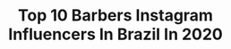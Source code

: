 ---
title: Top 10 Barbers Instagram Influencers In Brazil In 2020
description: >-
  Find top barbers Instagram influencers in Brazil in 2020. Most popular hashtags: #fade #barbershop #barberlove #barbeirosbrasil.
platform: Instagram
profiles:
  - username: "gl3isi"
    fullname: >-
      𝕲𝖑𝖊𝖎𝖘𝖎
    location: "Brazil"
    followers: 4595
    engagement: 3260
    commentsToLikes: 0.072044
    avatar: "https://scontent-ssn1-1.cdninstagram.com/v/t51.2885-19/s320x320/89469912_599616337560391_8042781738746773504_n.jpg?_nc_ht=scontent-ssn1-1.cdninstagram.com&_nc_ohc=ACskyXLMIxgAX_EjZvf&oh=5baed09a51070c23696dc323a63f9ef0&oe=5E94D1D1"
    verified: false
    hashtags: ""
  - username: "dioubarbeiro"
    fullname: >-
      Diou
    location: "Brazil"
    followers: 19860
    engagement: 939
    commentsToLikes: 0.034035
    avatar: "https://scontent-amt2-1.cdninstagram.com/v/t51.2885-19/s320x320/30603496_428426770940072_4035768910199390208_n.jpg?_nc_ht=scontent-amt2-1.cdninstagram.com&_nc_ohc=marB0DDik7cAX_bbV3O&oh=cd3cb8d737d2576abd10cac88a88fe17&oe=5EBA6F2F"
    verified: false
    hashtags: "#brasilbarbers, #dilblack, #maiortorcidadomundo, #mengao"
  - username: "carolinebonesi"
    fullname: >-
      Carol Bonesi
    location: "Brazil"
    followers: 20382
    engagement: 287
    commentsToLikes: 0.078969
    avatar: "https://scontent-lhr8-1.cdninstagram.com/v/t51.2885-19/s320x320/91944656_775403269655066_3598478923786092544_n.jpg?_nc_ht=scontent-lhr8-1.cdninstagram.com&_nc_ohc=z4AttYkOVC8AX8xyqF3&oh=9ec0cf78a50bc8776c7e4062e143f045&oe=5EBA24EA"
    verified: false
    hashtags: "#yogapractice, #foodporn, #semrisadinha, #gl"
  - username: "eddy.sumer"
    fullname: >-
      ÉDDY SUMER
    location: "Brazil"
    followers: 5546
    engagement: 590
    commentsToLikes: 0.073382
    avatar: "https://scontent-ams4-1.cdninstagram.com/v/t51.2885-19/s320x320/60312096_2292669447616593_2269230861146652672_n.jpg?_nc_ht=scontent-ams4-1.cdninstagram.com&_nc_ohc=_lIcWXfnluwAX-vT1HU&oh=5ba7ffb8ca700abe3b37d1c791b306f5&oe=5EC76DDD"
    verified: false
    hashtags: "#barbershops, #barberrespect, #barberlifestyle, #barberart"
  - username: "samuelcarvalho_0"
    fullname: >-
      Samuel Carvalho
    location: "Brazil"
    followers: 18452
    engagement: 1470
    commentsToLikes: 0.065391
    avatar: "https://scontent-bos3-1.cdninstagram.com/v/t51.2885-19/s320x320/84968323_891578104604822_4501096047983984640_n.jpg?_nc_ht=scontent-bos3-1.cdninstagram.com&_nc_ohc=roVVYUdX5bUAX_yZdwt&oh=515d151d67af2c986220084164484e23&oe=5EB9ED81"
    verified: false
    hashtags: "#fiquememcasa, #quarentena"
  - username: "josielschaper"
    fullname: >-
      J O S I E L   S C H A P E R•🌻
    location: "Brazil"
    followers: 265052
    engagement: 832
    commentsToLikes: 1.927119
    avatar: "https://scontent-lhr8-1.cdninstagram.com/v/t51.2885-19/s320x320/89636056_640841443146345_5881461651739246592_n.jpg?_nc_ht=scontent-lhr8-1.cdninstagram.com&_nc_ohc=FD0mXIucjZEAX8P5knT&oh=98d8f1b9d087c56d1b16e2d9b9288142&oe=5EB92ABF"
    verified: false
    hashtags: "#tbt, #coronavirus, #pandemia, #josielschaper"
  - username: "jacksonleoz"
    fullname: >-
      jackson leandro 🐼🏳️‍🌈
    location: "Brazil"
    followers: 13312
    engagement: 808
    commentsToLikes: 0.012485
    avatar: "https://instagram.ficn1-1.fna.fbcdn.net/v/t51.2885-19/s320x320/88959045_282173939414635_8844900476508962816_n.jpg?_nc_ht=instagram.ficn1-1.fna.fbcdn.net&_nc_ohc=RcurvdBPYf8AX-9qfJ6&oh=d677643e354e5230584b64cf177643d4&oe=5EA6A564"
    verified: false
    hashtags: "#barbado, #ursoslindosdobrasil, #barbaderespeito, #peludosebarbados"
  - username: "yutintin"
    fullname: >-
      Tin Tin Yu
    location: "Brazil"
    followers: 16439
    engagement: 170
    commentsToLikes: 0.036698
    avatar: "https://scontent-ams4-1.cdninstagram.com/v/t51.2885-19/s320x320/56433464_392884014887120_8215901107260489728_n.jpg?_nc_ht=scontent-ams4-1.cdninstagram.com&_nc_ohc=MLEXKO7DOqYAX_rVwo-&oh=698af0e4db36bba73a02ae86a244e6be&oe=5EB3596C"
    verified: false
    hashtags: "#personaljundiai, #glow, #diadamulher, #propaganda"
  - username: "max_dossantos"
    fullname: >-
      .     MAX DOS SANTOS 🇧🇷
    location: "Brazil"
    followers: 120026
    engagement: 192
    commentsToLikes: 0.012777
    avatar: "https://scontent-ams4-1.cdninstagram.com/v/t51.2885-19/s320x320/88281138_2863028000410393_1842825558812000256_n.jpg?_nc_ht=scontent-ams4-1.cdninstagram.com&_nc_ohc=F9zChST0p3kAX8h-wns&oh=5605655ee6f54a51f5f322879343b42a&oe=5EB109F9"
    verified: false
    hashtags: "#eleganceportugal, #porto, #degrade, #wahlcliperbrasil"
  - username: "suellenmarquess"
    fullname: >-
      Suellen Marques
    location: "Brazil"
    followers: 102145
    engagement: 1120
    commentsToLikes: 0.037897
    avatar: "https://scontent-lhr8-1.cdninstagram.com/v/t51.2885-19/s320x320/83757453_190467045406240_3068258321967349760_n.jpg?_nc_ht=scontent-lhr8-1.cdninstagram.com&_nc_ohc=fC2gT08yoAkAX85ahQV&oh=9443faaa0059d6ab8c0cbf0fa397ed12&oe=5EBBAA74"
    verified: false
    hashtags: "#black, #girl, #comunidade, #flu"
---